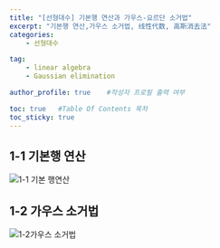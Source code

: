 ```yaml
---
title: "[선형대수] 기본행 연산과 가우스-요르단 소거법"
excerpt: "기본행 연산,가우스 소거법, 线性代数, 高斯消去法"
categories:
    - 선형대수

tag:
    - linear algebra
    - Gaussian elimination

author_profile: true    #작성자 프로필 출력 여부

toc: true   #Table Of Contents 목차 
toc_sticky: true
---
```

## 1-1 기본행 연산


![1-1 기본 행연산](https://user-images.githubusercontent.com/81638919/136654836-1b69462b-204c-4738-a794-4611f86f03ad.png)

## 1-2 가우스 소거법

![1-2가우스 소거법](https://user-images.githubusercontent.com/81638919/136654843-bb99a320-f6be-49d5-b4c0-d69f36394485.png)


